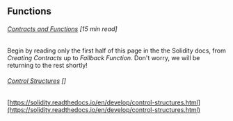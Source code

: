 ## Functions

###### [Contracts and Functions](https://solidity.readthedocs.io/en/develop/contracts.html#contracts) \[15 min read\]

Begin by reading only the first half of this page in the the Solidity docs, from _Creating Contracts_ up to _Fallback Function_.  Don't worry, we will be returning to the rest shortly!

###### [Control Structures](https://solidity.readthedocs.io/en/develop/control-structures.html) \[\]

[https://solidity.readthedocs.io/en/develop/control-structures.html](https://solidity.readthedocs.io/en/develop/control-structures.html)

